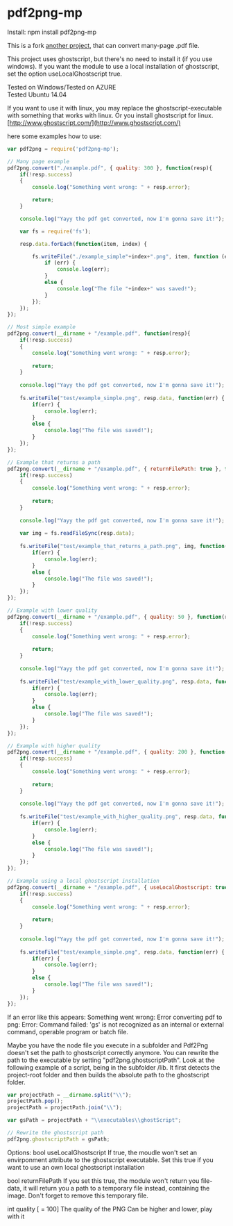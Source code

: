 pdf2png-mp
============

Install:
npm install pdf2png-mp

This is a fork [another project](https://github.com/thnew/Pdf2Png), that can convert many-page .pdf file. 

This project uses ghostscript, but there's no need to install it (if you use windows).
If you want the module to use a local installation of ghostscript, set the option useLocalGhostscript true.

Tested on Windows/Tested on AZURE    
Tested Ubuntu 14.04

If you want to use it with linux, you may replace the ghostscript-executable with something that works with linux.
Or you install ghostscript for linux.
[http://www.ghostscript.com/](http://www.ghostscript.com/)


here some examples how to use:

```javascript
var pdf2png = require('pdf2png-mp');

// Many page example
pdf2png.convert("./example.pdf", { quality: 300 }, function(resp){
    if(!resp.success)
    {
        console.log("Something went wrong: " + resp.error);

        return;
    }

    console.log("Yayy the pdf got converted, now I'm gonna save it!");

    var fs = require('fs');

    resp.data.forEach(function(item, index) {

        fs.writeFile("./example_simple"+index+".png", item, function (err) {
            if (err) {
                console.log(err);
            }
            else {
                console.log("The file "+index+" was saved!");
            }
        });
    });
});

// Most simple example
pdf2png.convert(__dirname + "/example.pdf", function(resp){
	if(!resp.success)
	{
		console.log("Something went wrong: " + resp.error);
		
		return;
	}
	
	console.log("Yayy the pdf got converted, now I'm gonna save it!");
	
	fs.writeFile("test/example_simple.png", resp.data, function(err) {
		if(err) {
			console.log(err);
		}
		else {
			console.log("The file was saved!");
		}
	});
});

// Example that returns a path
pdf2png.convert(__dirname + "/example.pdf", { returnFilePath: true }, function(resp){
	if(!resp.success)
	{
		console.log("Something went wrong: " + resp.error);
		
		return;
	}
	
	console.log("Yayy the pdf got converted, now I'm gonna save it!");
	
	var img = fs.readFileSync(resp.data);
	
	fs.writeFile("test/example_that_returns_a_path.png", img, function(err) {
		if(err) {
			console.log(err);
		}
		else {
			console.log("The file was saved!");
		}
	}); 
});

// Example with lower quality
pdf2png.convert(__dirname + "/example.pdf", { quality: 50 }, function(resp){
	if(!resp.success)
	{
		console.log("Something went wrong: " + resp.error);
		
		return;
	}
	
	console.log("Yayy the pdf got converted, now I'm gonna save it!");
	
	fs.writeFile("test/example_with_lower_quality.png", resp.data, function(err) {
		if(err) {
			console.log(err);
		}
		else {
			console.log("The file was saved!");
		}
	}); 
});

// Example with higher quality
pdf2png.convert(__dirname + "/example.pdf", { quality: 200 }, function(resp){
	if(!resp.success)
	{
		console.log("Something went wrong: " + resp.error);
		
		return;
	}
	
	console.log("Yayy the pdf got converted, now I'm gonna save it!");
	
	fs.writeFile("test/example_with_higher_quality.png", resp.data, function(err) {
		if(err) {
			console.log(err);
		}
		else {
			console.log("The file was saved!");
		}
	}); 
});

// Example using a local ghostscript installation
pdf2png.convert(__dirname + "/example.pdf", { useLocalGhostscript: true }, function(resp){
	if(!resp.success)
	{
		console.log("Something went wrong: " + resp.error);
		
		return;
	}
	
	console.log("Yayy the pdf got converted, now I'm gonna save it!");
	
	fs.writeFile("test/example_simple.png", resp.data, function(err) {
		if(err) {
			console.log(err);
		}
		else {
			console.log("The file was saved!");
		}
	}); 
});
```

If an error like this appears:
Something went wrong: Error converting pdf to png: Error: Command failed: 'gs' is not recognized as an internal or external command, operable program or batch file.

Maybe you have the node file you execute in a subfolder and Pdf2Png doesn't set  the path to ghostscript correctly anymore.
You can rewrite the path to the executable by setting "pdf2png.ghostscriptPath".
Look at the following example of a script, being in the subfolder /lib.
It first detects the project-root folder and then builds the absolute path to the ghostscript folder.

```javascript
var projectPath = __dirname.split("\\");
projectPath.pop();
projectPath = projectPath.join("\\");

var gsPath = projectPath + "\\executables\\ghostScript";

// Rewrite the ghostscript path
pdf2png.ghostscriptPath = gsPath;
```

Options:
bool useLocalGhostscript
	If true, the moudle won't set an envirponment attribute to the ghostscript executable.
	Set this true if you want to use an own local ghostscript installation

bool returnFilePath
	If you set this true, the module won't return you file-data, it will return you a path to a temporary file instead, containing the image.
	Don't forget to remove this temporary file.

int quality [ = 100]
	The quality of the PNG
	Can be higher and lower, play with it